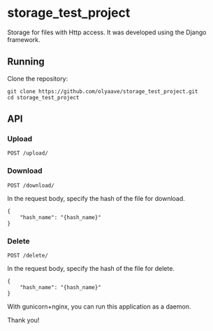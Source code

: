 # storage_test_project

 <p>Storage for files with Http access. It was developed using the Django framework.</p>

## Running 

Clone the repository:
```
git clone https://github.com/olyaave/storage_test_project.git
cd storage_test_project
```

## API

### Upload
```
POST /upload/
```
### Download
```
POST /download/
``` 
In the request body, specify the hash of the file for download.
```
{
    "hash_name": "{hash_name}"
}
```

### Delete
```
POST /delete/
``` 
In the request body, specify the hash of the file for delete.
```
{
    "hash_name": "{hash_name}"
}
```

With gunicorn+nginx, you can run this application as a daemon.

Thank you!
